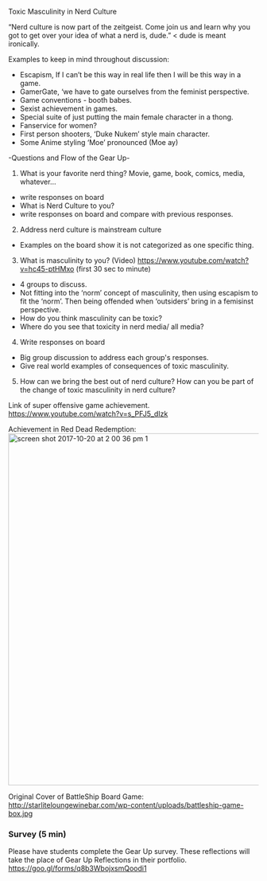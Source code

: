 Toxic Masculinity in Nerd Culture

“Nerd culture is now part of the zeitgeist. Come join us and learn why you got to get over your idea of what a nerd is, dude.” < dude is meant ironically.

Examples to keep in mind throughout discussion:

- Escapism, If I can’t be this way in real life then I will be this way in a game.
- GamerGate, ‘we have to gate ourselves from the feminist perspective.
- Game conventions - booth babes.
- Sexist achievement in games.
- Special suite of just putting the main female character in a thong.
- Fanservice for women?
- First person shooters, ‘Duke Nukem’ style main character.
- Some Anime styling ‘Moe’ pronounced (Moe ay)

-Questions and Flow of the Gear Up-
1) What is your favorite nerd thing? Movie, game, book, comics, media, whatever…
- write responses on board
- What is Nerd Culture to you?
- write responses on board and compare with previous responses.

2) Address nerd culture is mainstream culture
- Examples on the board show it is not categorized as one specific thing.

3) What is masculinity to you?
(Video) https://www.youtube.com/watch?v=hc45-ptHMxo (first 30 sec to minute)
- 4 groups to discuss.
- Not fitting into the ‘norm’ concept of masculinity, then using escapism to fit the ‘norm’. Then being offended when ‘outsiders’ bring in a femisinst perspective.
- How do you think masculinity can be toxic?
- Where do you see that toxicity in nerd media/ all media?

4) Write responses on board
- Big group discussion to address each group's responses.
- Give real world examples of consequences of toxic masculinity.

5) How can we bring the best out of nerd culture? How can you be part of the change of toxic masculinity in nerd culture?

Link of super offensive game achievement. 
https://www.youtube.com/watch?v=s_PFJ5_dIzk

Achievement in Red Dead Redemption:
<img width="707" alt="screen shot 2017-10-20 at 2 00 36 pm 1" src="https://user-images.githubusercontent.com/26985984/31839930-6f7720aa-b5a0-11e7-9eae-3832e649ee08.png">

Original Cover of BattleShip Board Game:
http://starliteloungewinebar.com/wp-content/uploads/battleship-game-box.jpg


### Survey (5 min)
Please have students complete the Gear Up survey.  These reflections will take the place of Gear Up Reflections in their portfolio. https://goo.gl/forms/q8b3WbojxsmQoodi1
